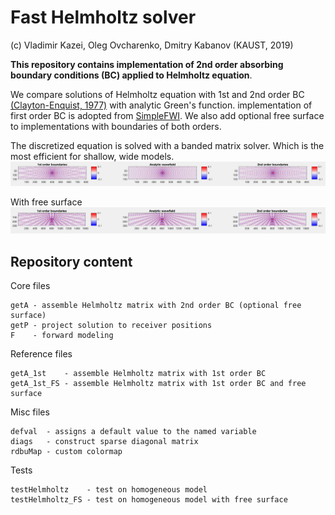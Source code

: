 # Fast Helmholtz solver
(c) Vladimir Kazei, Oleg Ovcharenko, Dmitry Kabanov (KAUST, 2019)

**This repository contains implementation of 2nd order absorbing boundary conditions (BC) applied to Helmholtz equation**.

We compare solutions of Helmholtz equation with 1st and 2nd order BC [(Clayton-Enquist, 1977)](https://pubs.geoscienceworld.org/ssa/bssa/article/67/6/1529/117727/absorbing-boundary-conditions-for-acoustic-and) with analytic Green's function. implementation of first order BC is adopted from [SimpleFWI](https://github.com/TristanvanLeeuwen/SimpleFWI).  We also add optional free surface to implementations with boundaries of both orders.

The discretized equation is solved with a banded matrix solver. Which is the most efficient for shallow, wide models.
![](pic/compare_helm.png)

With free surface
![](pic/compare_helm_fs.png)

## Repository content
Core files
```
getA - assemble Helmholtz matrix with 2nd order BC (optional free surface)
getP - project solution to receiver positions
F    - forward modeling
```

Reference files
```
getA_1st    - assemble Helmholtz matrix with 1st order BC
getA_1st_FS - assemble Helmholtz matrix with 1st order BC and free surface
```

Misc files
```
defval  - assigns a default value to the named variable
diags   - construct sparse diagonal matrix
rdbuMap - custom colormap
```

Tests
```
testHelmholtz    - test on homogeneous model
testHelmholtz_FS - test on homogeneous model with free surface
```